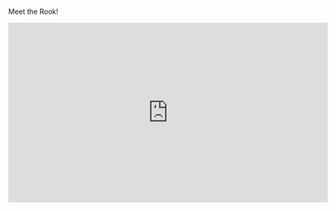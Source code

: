 Meet the Rook!

<iframe width="640" height="360" frameborder="0" 
src="https://mega.nz/embed/Gdc3naiS#AzvhmshCfi6PnHXxkWQc8hqfU8XTBjoptdyLsPnNBxc" allowfullscreen >
</iframe>
